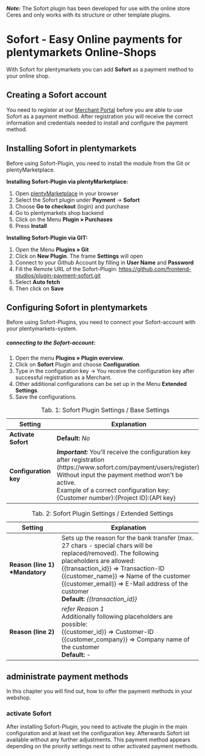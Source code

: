 <div class="alert alert-warning" role="alert">
   <strong><i>Note:</i></strong> The Sofort plugin has been developed for use with the online store Ceres and only works with its structure or other template plugins. 
</div>

# Sofort - Easy Online payments for plentymarkets Online-Shops

With Sofort for plentymarkets you can add **Sofort** as a payment method to your online shop.

## Creating a Sofort account

You need to register at our [Merchant Portal](https://www.sofort.com/payment/users/register) before you are able to use Sofort as a payment method. After registration you will receive the correct information and credentials needed to install and configure the payment method. 

## Installing Sofort in plentymarkets

Before using Sofort-Plugin, you need to install the module from the Git or plentyMarketplace.

**Installing Sofort-Plugin via plentyMarketplace:**

1. Open [plentyMarketplace](https://marketplace.plentymarkets.com/) in your browser
2. Select the Sofort plugin under **Payment** → **Sofort**
3. Choose **Go to checkout** (login) and purchase
4. Go to plentymarkets shop backend
5. Click on the Menu **Plugin » Purchases**
6. Press **Install**

**Installing Sofort-Plugin via GIT:**

1. Open the Menu **Plugins » Git**
2. Click on **New Plugin**. The frame **Settings** will open
3. Connect to your Github Account by filling in **User Name** and **Password** 
4. Fill the Remote URL of the Sofort-Plugin: <https://github.com/frontend-studios/plugin-payment-sofort.git>
5. Select **Auto fetch**
6. Then click on **Save**

## Configuring Sofort in plentymarkets

Before using Sofort-Plugins, you need to connect your Sofort-account with your plentymarkets-system.

##### connecting to the Sofort-account:
  
1. Open the menu **Plugins » Plugin overview**.
2. Click on **Sofort** Plugin and choose **Configuration**.
3. Type in the configuration key 
	→ You receive the configuration key after successful registration as a Merchant.
4. Other additional configurations can be set up in the Menu **Extended Settings**.
5. Save the configurations.

<table>
  <caption>Tab. 1: Sofort Plugin Settings / Base Settings</caption>
  <thead>
    <th>
      Setting
    </th>
    <th>
      Explanation
    </th>
  </thead>
  <tbody>
    <tr>
      <td>
        <b>Activate Sofort</b>
      </td>
      <td><b>Default:</b> <i>No</i>
      </td>
    </tr>
    <tr>
      <td>
        <b>Configuration key</b>
      </td>
      <td><strong><i>Important:</i></strong> You'll receive the configuration key after registration (https://www.sofort.com/payment/users/register).
      <br />Without input the payment method won't be active.
      <br />Example of a correct configuration key:
      <br />{Customer number}:{Project ID}:{API key}
      </td>
    </tr>
  </tbody>
</table>

<table>
  <caption>Tab. 2: Sofort Plugin Settings / Extended Settings</caption>
  <thead>
    <th>
      Setting
    </th>
    <th>
      Explanation
    </th>
  </thead>
  <tbody>
    <tr>
      <td>
        <b>Reason (line 1) *Mandatory</b>
      </td>
      <td>
        Sets up the reason for the bank transfer (max. 27 chars - special chars will be replaced/removed). The following placeholders are allowed:<br />
        {{transaction_id}} => Transaction-ID<br />
        {{customer_name}} => Name of the customer<br />
        {{customer_email}} => E-Mail address of the customer<br />
        <b>Default:</b> <i>{{transaction_id}}</i>
      </td>
    </tr>
    <tr>
      <td>
        <b>Reason (line 2)</b>
      </td>
      <td>
        <i>refer Reason 1</i><br />
        Additionally following placeholders are possible:<br />
        {{customer_id}} => Customer-ID<br />
        {{customer_company}} => Company name of the customer<br />
        <b>Default:</b> <i>-</i>
      </td>
    </tr>
  </tbody>
</table>

## administrate payment methods

In this chapter you will find out, how to offer the payment methods in your webshop.

### activate Sofort

After installing Sofort-Plugin, you need to activate the plugin in the main configuration and at least set the configuration key. Afterwards Sofort ist available without any further adjustments. This payment method appears depending on the priority settings next to other activated payment methods.
